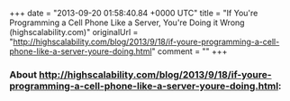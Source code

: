 +++
date = "2013-09-20 01:58:40.84 +0000 UTC"
title = "If You're Programming a Cell Phone Like a Server, You're Doing it Wrong (highscalability.com)"
originalUrl = "http://highscalability.com/blog/2013/9/18/if-youre-programming-a-cell-phone-like-a-server-youre-doing.html"
comment = ""
+++

### About http://highscalability.com/blog/2013/9/18/if-youre-programming-a-cell-phone-like-a-server-youre-doing.html:


